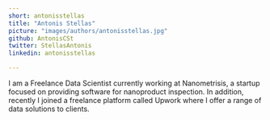 ```yaml
---
short: antonisstellas
title: "Antonis Stellas"
picture: "images/authors/antonisstellas.jpg"
github: AntonisCSt
twitter: StellasAntonis
linkedin: antonisstellas

---
```


I am a Freelance Data Scientist currently working at Nanometrisis, a startup focused on providing software for nanoproduct inspection. In addition, recently I joined a freelance platform called Upwork where I offer a range of data solutions to clients.